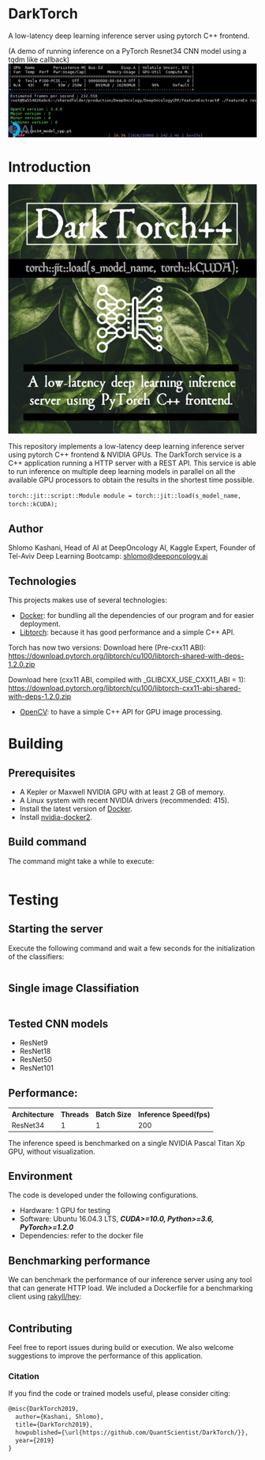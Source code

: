 # DarkTorch
A low-latency deep learning inference server using pytorch C++ frontend.

(A demo of running inference on a PyTorch Resnet34 CNN model using a tqdm like callback)
![resnet34](resnet34.gif)

# Introduction
![darktorch logo](darktorch-logo.jpg)

This repository implements a low-latency deep learning inference server using pytorch C++ frontend & NVIDIA GPUs. 
The DarkTorch service is a C++ application running a HTTP server with a REST API. This service is able to run inference on multiple deep learning models in parallel on all the available GPU processors to obtain the results in the shortest time possible. 

`torch::jit::script::Module module = torch::jit::load(s_model_name, torch::kCUDA);`

## Author
Shlomo Kashani, Head of AI at DeepOncology AI, 
Kaggle Expert, Founder of Tel-Aviv Deep Learning Bootcamp: shlomo@deeponcology.ai

## Technologies
This projects makes use of several technologies:
- [Docker](https://www.docker.com/): for bundling all the dependencies of our program and for easier deployment.
- [Libtorch](https://github.com/BVLC/caffe): because it has good performance and a simple C++ API.

Torch has now two versions:
Download here (Pre-cxx11 ABI): 
https://download.pytorch.org/libtorch/cu100/libtorch-shared-with-deps-1.2.0.zip

Download here (cxx11 ABI, compiled with _GLIBCXX_USE_CXX11_ABI = 1): 
https://download.pytorch.org/libtorch/cu100/libtorch-cxx11-abi-shared-with-deps-1.2.0.zip

- [OpenCV](http://opencv.org/): to have a simple C++ API for GPU image processing.

# Building

## Prerequisites
- A Kepler or Maxwell NVIDIA GPU with at least 2 GB of memory.
- A Linux system with recent NVIDIA drivers (recommended: 415).
- Install the latest version of [Docker](https://docs.docker.com/linux/step_one/).
- Install [nvidia-docker2](https://github.com/NVIDIA/nvidia-docker/wiki/Installation-(version-2.0)).

## Build command
The command might take a while to execute:
```
```


# Testing

## Starting the server
Execute the following command and wait a few seconds for the initialization of the classifiers:
```
```

## Single image Classifiation

```
```

## Tested CNN models

- ResNet9
- ResNet18
- ResNet50
- ResNet101

## Performance:

<table><tbody>
    <th valign="bottom">Architecture</th>
    <th valign="bottom">Threads</th>
    <th valign="bottom">Batch Size</th>    
    <th valign="bottom">Inference Speed(fps)</th>
    <tr>
        <td rowspan="2">ResNet34</td>
        <td>1</td><td>1</td><td>200</td>        
    </tr>    
   
</tbody></table>

The inference speed is benchmarked on a single NVIDIA Pascal Titan Xp GPU, without visualization.

## Environment
The code is developed under the following configurations.
- Hardware: 1 GPU for testing 
- Software: Ubuntu 16.04.3 LTS, ***CUDA>=10.0, Python>=3.6, PyTorch>=1.2.0***
- Dependencies: refer to the docker file


## Benchmarking performance
We can benchmark the performance of our inference server using any tool that can generate HTTP load. We included a Dockerfile
for a benchmarking client using [rakyll/hey](https://github.com/rakyll/hey):
```
```


## Contributing

Feel free to report issues during build or execution. We also welcome suggestions to improve the performance of this application.

### Citation

If you find the code or trained models useful, please consider citing:

```
@misc{DarkTorch2019,
  author={Kashani, Shlomo},
  title={DarkTorch2019},
  howpublished={\url{https://github.com/QuantScientist/DarkTorch/}},
  year={2019}
}
```

